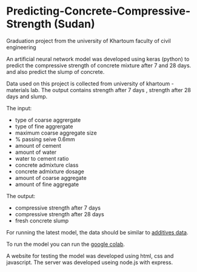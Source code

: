 # Predicting-Concrete-Compressive-Strength (Sudan)

Graduation project from the university of Khartoum faculty of civil engineering

An artificial neural network model was developed using keras (python) to predict the compressive strength of concrete mixture after 7 and 28 days. and also predict the slump of concrete.

Data used on this project is collected from university of khartoum - materials lab.
The output contains strength after 7 days , strength after 28 days and slump.

The input:
- type of coarse aggrergate
- type of fine aggrergate
- maximum coarse aggregate size
- % passing seive 0.6mm 
- amount of cement
- amount of water
- water to cement ratio
- concrete admixture class
- concrete admixture dosage
- amount of coarse aggregate
- amount of fine aggregate

The output:
- compressive strength after 7 days
- compressive strength after 28 days
- fresh concrete slump

For running the latest model, the data should be similar to [additives data](https://github.com/laitooo/Predicting-Concrete-Compressive-Strength/main/data_files/additives2.xlsx).

To run the model you can run the [google colab](https://github.com/laitooo/Predicting-Concrete-Compressive-Strength/blob/main/ANN_Concrete.ipynb).

A website for testing the model was developed using html, css and javascript.
The server was developed useing node.js with express.
